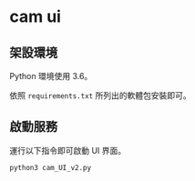 # cam ui

## 架設環境

Python 環境使用 3.6。

依照 `requirements.txt` 所列出的軟體包安裝即可。

## 啟動服務

運行以下指令即可啟動 UI 界面。

```bash
python3 cam_UI_v2.py
```
